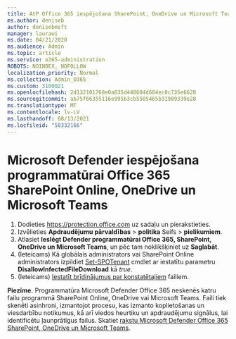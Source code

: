 ```yaml
---
title: AtP Office 365 iespējošana SharePoint, OneDrive un Microsoft Teams
ms.author: deniseb
author: denisebmsft
manager: laurawi
ms.date: 04/21/2020
ms.audience: Admin
ms.topic: article
ms.service: o365-administration
ROBOTS: NOINDEX, NOFOLLOW
localization_priority: Normal
ms.collection: Admin_O365
ms.custom: 3100021
ms.openlocfilehash: 2d132101768e0a835d448604d684ec0c735e6628
ms.sourcegitcommit: ab75f66355116e995b3cb5505465b31989339e28
ms.translationtype: MT
ms.contentlocale: lv-LV
ms.lasthandoff: 08/13/2021
ms.locfileid: "58332166"
---
```

# <a name="enable-microsoft-defender-for-office-365-for-sharepoint-online-onedrive-and-microsoft-teams"></a>Microsoft Defender iespējošana programmatūrai Office 365 SharePoint Online, OneDrive un Microsoft Teams

1. Dodieties https://protection.office.com uz sadaļu un pierakstieties.
2. Izvēlieties **Apdraudējumu pārvaldības**  >  **politika** Seifs  >  **pielikumiem**.
3. Atlasiet **Ieslēgt Defender programmatūrai Office 365, SharePoint, OneDrive un Microsoft Teams**, un pēc tam noklikšķiniet uz **Saglabāt**.
4. (Ieteicams) Kā globālais administrators vai SharePoint Online administrators izpildiet [Set-SPOTenant](https://docs.microsoft.com/powershell/module/sharepoint-online/Set-SPOTenant?view=sharepoint-ps) cmdlet ar iestatītu parametru **DisallowInfectedFileDownload** kā *true*.
5. (Ieteicams) [Iestatīt brīdinājumus par konstatētajiem](https://docs.microsoft.com/microsoft-365/security/office-365-security/turn-on-atp-for-spo-odb-and-teams#set-up-alerts-for-detected-files) failiem.

**Piezīme.** Programmatūra Microsoft Defender Office 365 neskenēs katru failu programmā SharePoint Online, OneDrive vai Microsoft Teams. Faili tiek skenēti asinhroni, izmantojot procesu, kas izmanto koplietošanas un viesdarbību notikumus, kā arī viedos heurtiku un apdraudējumu signālus, lai identificētu ļaunprātīgus failus. Skatiet [rakstu Microsoft Defender Office 365 SharePoint, OneDrive un Microsoft Teams](https://docs.microsoft.com/microsoft-365/security/office-365-security/atp-for-spo-odb-and-teams).
